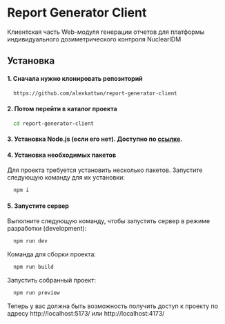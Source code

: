 # Report Generator Client

Клиентская часть Web-модуля генерации отчетов для платформы индивидуального дозиметрического контроля NuclearIDM

## Установка

#### 1. Сначала нужно клонировать репозиторий

```bash
  https://github.com/alexkattwn/report-generator-client
```

#### 2. Потом перейти в каталог проекта

```bash
  cd report-generator-client
```

#### 3. Установка Node.js (если его нет). Доступно по [ссылке](https://nodejs.org/en/download/).

#### 4. Установка необходимых пакетов

Для проекта требуется установить несколько пакетов. Запустите следующую команду для их установки:

```bash
  npm i
```

#### 5. Запустите сервер

Выполните следующую команду, чтобы запустить сервер в режиме разработки (development):

```bash
  npm run dev
```

Команда для сборки проекта:

```bash
  npm run build
```

Запустить собранный проект:

```bash
  npm run preview
```

Теперь у вас должна быть возможность получить доступ к проекту по адресу http://localhost:5173/
или http://localhost:4173/
